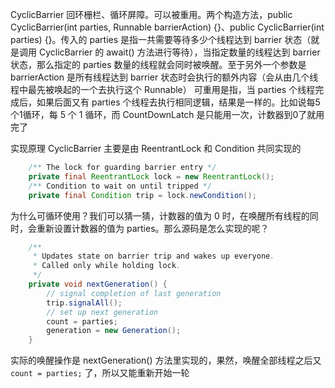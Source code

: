 CyclicBarrier
回环栅栏、循环屏障。可以被重用。两个构造方法，public CyclicBarrier(int parties, Runnable barrierAction) {}、public CyclicBarrier(int parties) {}。传入的 parties 是指一共需要等待多少个线程达到 barrier 状态（就是调用 CyclicBarrier 的 await() 方法进行等待），当指定数量的线程达到 barrier 状态，那么指定的 parties 数量的线程就会同时被唤醒。至于另外一个参数是 barrierAction 是所有线程达到 barrier 状态时会执行的额外内容（会从由几个线程中最先被唤起的一个去执行这个 Runnable）
可重用是指，当 parties 个线程完成后，如果后面又有 parties 个线程去执行相同逻辑，结果是一样的。比如说每5个1循环，每 5 个 1 循环，而 CountDownLatch 是只能用一次，计数器到0了就用完了

实现原理
CyclicBarrier 主要是由 ReentrantLock 和 Condition 共同实现的
```JAVA
    /** The lock for guarding barrier entry */
    private final ReentrantLock lock = new ReentrantLock();
    /** Condition to wait on until tripped */
    private final Condition trip = lock.newCondition();
```

为什么可循环使用？我们可以猜一猜，计数器的值为 0 时，在唤醒所有线程的同时，会重新设置计数器的值为 parties。那么源码是怎么实现的呢？
```JAVA
    /**
     * Updates state on barrier trip and wakes up everyone.
     * Called only while holding lock.
     */
    private void nextGeneration() {
        // signal completion of last generation
        trip.signalAll();
        // set up next generation
        count = parties;
        generation = new Generation();
    }
```
实际的唤醒操作是 nextGeneration() 方法里实现的，果然，唤醒全部线程之后又 `count = parties;` 了，所以又能重新开始一轮
